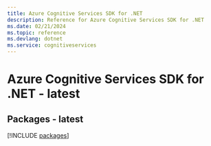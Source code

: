 ```yaml
---
title: Azure Cognitive Services SDK for .NET
description: Reference for Azure Cognitive Services SDK for .NET
ms.date: 02/21/2024
ms.topic: reference
ms.devlang: dotnet
ms.service: cognitiveservices
---
```

# Azure Cognitive Services SDK for .NET - latest
## Packages - latest
[!INCLUDE [packages](cognitive-services-index.md)]